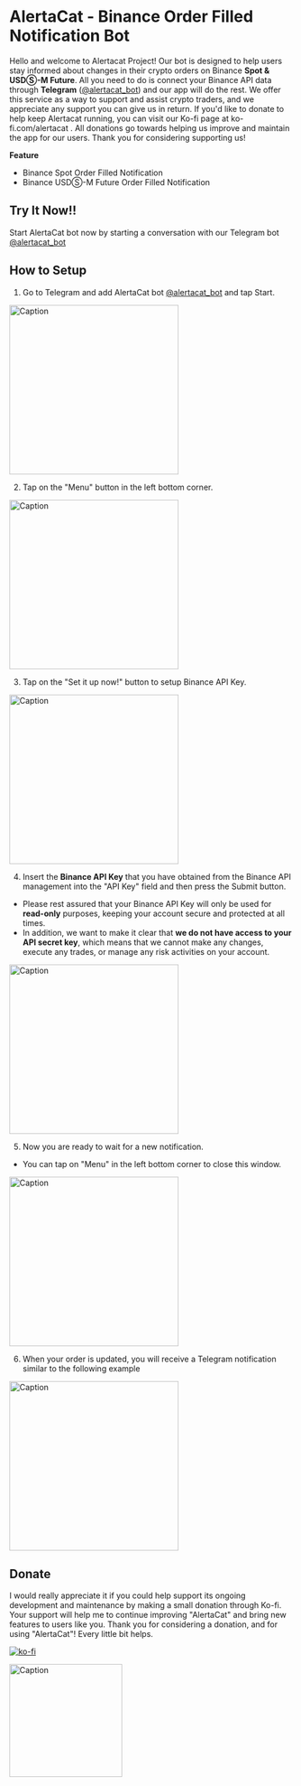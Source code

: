 
# AlertaCat - Binance Order Filled Notification Bot

Hello and welcome to Alertacat Project! Our bot is designed to help users stay informed about changes in their crypto orders on Binance **Spot & USDⓈ-M Future**. All you need to do is connect your Binance API data through **Telegram** ([@alertacat_bot](https://t.me/alertacat_bot)) and our app will do the rest. We offer this service as a way to support and assist crypto traders, and we appreciate any support you can give us in return. If you'd like to donate to help keep Alertacat running, you can visit our Ko-fi page at ko-fi.com/alertacat . All donations go towards helping us improve and maintain the app for our users. Thank you for considering supporting us!

**Feature**
- Binance Spot Order Filled Notification
- Binance USDⓈ-M Future Order Filled Notification
## Try It Now!!
Start AlertaCat bot now by starting a conversation with our Telegram bot [@alertacat_bot](https://t.me/alertacat_bot)
## How to Setup

1. Go to Telegram and add AlertaCat bot [@alertacat_bot](https://t.me/alertacat_bot) and tap Start.

<img src="https://alertacat.com/images/t1.jpg" alt="Caption" width="300">

2. Tap on the "Menu" button in the left bottom corner.
<img src="https://alertacat.com/images/t2.jpg" alt="Caption" width="300">

3. Tap on the "Set it up now!" button to setup Binance API Key.
<img src="https://alertacat.com/images/t3.jpg" alt="Caption" width="300">

4. Insert the **Binance API Key** that you have obtained from the Binance API management into the "API Key" field and then press the Submit button.
- Please rest assured that your Binance API Key will only be used for **read-only** purposes, keeping your account secure and protected at all times.
- In addition, we want to make it clear that **we do not have access to your API secret key**, which means that we cannot make any changes, execute any trades, or manage any risk activities on your account.
<img src="https://alertacat.com/images/t4.jpg" alt="Caption" width="300">

5. Now you are ready to wait for a new notification.
- You can tap on "Menu" in the left bottom corner to close this window. 
<img src="https://alertacat.com/images/t5.jpg" alt="Caption" width="300">

6. When your order is updated, you will receive a Telegram notification similar to the following example
<img src="https://alertacat.com/images/sample.jpg" alt="Caption" width="300">

## Donate

I would really appreciate it if you could help support its ongoing development and maintenance by making a small donation through Ko-fi. Your support will help me to continue improving "AlertaCat" and bring new features to users like you. Thank you for considering a donation, and for using "AlertaCat"! Every little bit helps.

[![ko-fi](https://ko-fi.com/img/githubbutton_sm.svg)](https://ko-fi.com/M4M2H4MJ6)

<img src="https://alertacat.com/images/kofi_alertacat_qr.png" alt="Caption" width="200" height="200">
